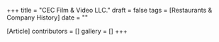+++
title = "CEC Film & Video LLC."
draft = false
tags = [Restaurants & Company History]
date = ""

[Article]
contributors = []
gallery = []
+++